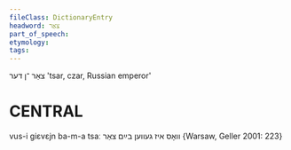 ```yaml
---
fileClass: DictionaryEntry
headword: צאַר
part_of_speech: 
etymology: 
tags: 
---
```

צאַר
־ן
דער
'tsar, czar, Russian emperor'

CENTRAL
========

vus-i giɛvɛjn ba-m-a tsaː וואָס איז געווען בײַם צאַר {Warsaw, Geller 2001: 223}